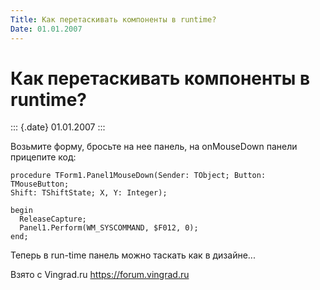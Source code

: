 ```yaml
---
Title: Как перетаскивать компоненты в runtime?
Date: 01.01.2007
---
```



Как перетаскивать компоненты в runtime?
=======================================

::: {.date}
01.01.2007
:::

Возьмите форму, бросьте на нее панель, на onMouseDown панели прицепите
код:

    procedure TForm1.Panel1MouseDown(Sender: TObject; Button: TMouseButton;
    Shift: TShiftState; X, Y: Integer);

    begin
      ReleaseCapture;
      Panel1.Perform(WM_SYSCOMMAND, $F012, 0);
    end;

Теперь в run-time панель можно таскать как в дизайне\...

Взято с Vingrad.ru <https://forum.vingrad.ru>
